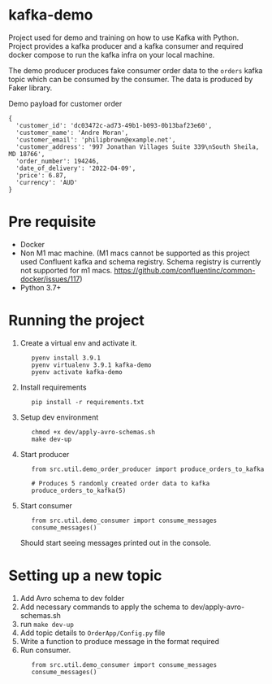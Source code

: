 # kafka-demo

Project used for demo and training on how to use Kafka with Python. 
Project provides a kafka producer and a kafka consumer and required docker compose to run the kafka infra on your local machine.

The demo producer produces fake consumer order data to the `orders` kafka topic which can be consumed by the consumer. The data is produced by Faker library.

Demo payload for customer order

```
{
  'customer_id': 'dc03472c-ad73-49b1-b093-0b13baf23e60',  
  'customer_name': 'Andre Moran',    
  'customer_email': 'philipbrown@example.net',  
  'customer_address': '997 Jonathan Villages Suite 339\nSouth Sheila, MD 18766',  
  'order_number': 194246,  
  'date_of_delivery': '2022-04-09',  
  'price': 6.87,  
  'currency': 'AUD'  
}
```


# Pre requisite 

* Docker 
* Non M1 mac machine. (M1 macs cannot be supported as this project used Confluent kafka and schema registry. Schema registry is currently not supported for
 m1 macs. https://github.com/confluentinc/common-docker/issues/117)
* Python 3.7+


# Running the project


1. Create a virtual env and activate it.

   ```
      pyenv install 3.9.1  
      pyenv virtualenv 3.9.1 kafka-demo  
      pyenv activate kafka-demo
   ```

2. Install requirements

   ```
      pip install -r requirements.txt
   ```

3. Setup dev environment

   ```
      chmod +x dev/apply-avro-schemas.sh
      make dev-up
   ```

5. Start producer 

   ```
      from src.util.demo_order_producer import produce_orders_to_kafka  
   
      # Produces 5 randomly created order data to kafka  
      produce_orders_to_kafka(5)
   ```

6. Start consumer

   ```
      from src.util.demo_consumer import consume_messages  
      consume_messages()
   ```

    Should start seeing messages printed out in the console.



# Setting up a new topic

1. Add Avro schema to dev folder
2. Add necessary commands to apply the schema to dev/apply-avro-schemas.sh
3. run `make dev-up`
4. Add topic details to `OrderApp/Config.py` file
5. Write a function to produce message in the format required
6. Run consumer.   
   ```
      from src.util.demo_consumer import consume_messages  
      consume_messages()
   ```
   


